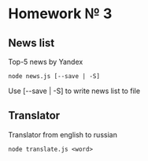 # Homework № 3

## News list

Top-5 news by Yandex

```
node news.js [--save | -S]
```

Use [--save | -S] to write news list to file

## Translator

Translator from english to russian

```
node translate.js <word>
```